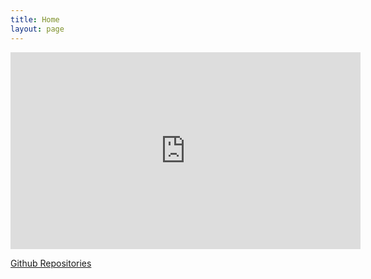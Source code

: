```yaml
---
title: Home
layout: page
---
```

<p align="center">
<iframe width="560" height="315" src="https://www.youtube.com/embed/sFjFz4IX94Q" frameborder="0" allow="accelerometer; autoplay; encrypted-media; gyroscope; picture-in-picture" allowfullscreen></iframe>
</p>

[Github Repositories](https://github.com/CHuanSite/Google-Revenue)
